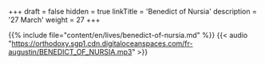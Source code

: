 +++
draft = false
hidden = true
linkTitle = 'Benedict of Nursia'
description = '27 March'
weight = 27
+++

{{% include file="content/en/lives/benedict-of-nursia.md" %}}
{{< audio "https://orthodoxy.sgp1.cdn.digitaloceanspaces.com/fr-augustin/BENEDICT_OF_NURSIA.mp3" >}}
